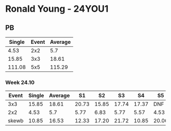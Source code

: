 # Ronald Young - 24YOU1

## PB
|Single|Event|Average|
|----|----|----|
|4.53|2x2|5.7|
|15.85|3x3|18.61|
|111.08|5x5|115.29|
### Week 24.10
|Event|Single|Average|S1|S2|S3|S4|S5|
|-----|-------|------|--|--|--|--|--|
|3x3|15.85|18.61|20.73|15.85|17.74|17.37|DNF|
|2x2|4.53|5.7|5.77|6.83|5.77|5.57|4.53|
|skewb|10.85|16.53|12.33|17.20|21.72|10.85|20.06|
